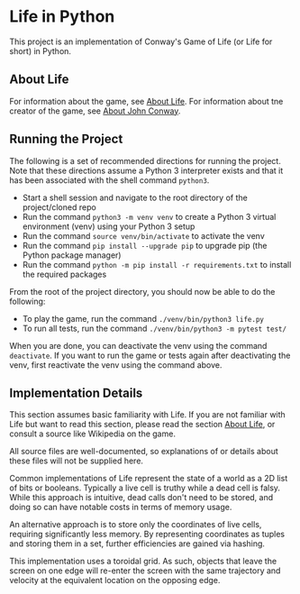 # Life in Python
This project is an implementation of Conway's Game of Life (or Life for short) in Python.

## About Life
For information about the game, see [About Life](https://github.com/bshapka/life-in-x/blob/main/ABOUT_LIFE.md).
For information about tne creator of the game, see [About John Conway](https://github.com/bshapka/life-in-x/blob/main/ABOUT_CONWAY.md).

## Running the Project
The following is a set of recommended directions for running the project. Note that these directions
assume a Python 3 interpreter exists and that it has been associated with the shell command `python3`.
* Start a shell session and navigate to the root directory of the project/cloned repo
* Run the command `python3 -m venv venv` to create a Python 3 virtual environment (venv) using your
Python 3 setup
* Run the command `source venv/bin/activate` to activate the venv
* Run the command `pip install --upgrade pip` to upgrade pip (the Python package manager)
* Run the command `python -m pip install -r requirements.txt` to install the required 
packages

From the root of the project directory, you should now be able to do the following:
* To play the game, run the command `./venv/bin/python3 life.py`
* To run all tests, run the command `./venv/bin/python3 -m pytest test/`

When you are done, you can deactivate the venv using the command `deactivate`. If you want to run 
the game or tests again after deactivating the venv, first reactivate the venv using the command 
above.

## Implementation Details
This section assumes basic familiarity with Life. If you are not familiar with Life but want to 
read this section, please read the section [About Life](https://github.com/bshapka/life-in-x/blob/main/ABOUT_LIFE.md), 
or consult a source like Wikipedia on the game.

All source files are well-documented, so explanations of or details about these files will not be supplied here.

Common implementations of Life represent the state of a world as a 2D list of bits or booleans. Typically 
a live cell is truthy while a dead cell is falsy. While this approach is intuitive, dead calls don't need
to be stored, and doing so can have notable costs in terms of memory usage.

An alternative approach is to store only the coordinates of live cells, requiring significantly less
memory. By representing coordinates as tuples and storing them in a set, further efficiencies are 
gained via hashing.

This implementation uses a toroidal grid. As such, objects that leave the screen on one edge will 
re-enter the screen with the same trajectory and velocity at the equivalent location on the opposing
edge.

